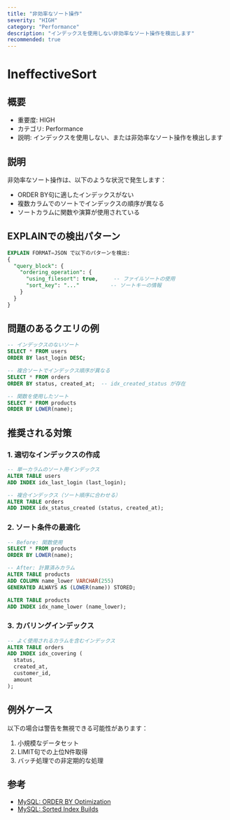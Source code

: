 ```yaml
---
title: "非効率なソート操作"
severity: "HIGH"
category: "Performance"
description: "インデックスを使用しない非効率なソート操作を検出します"
recommended: true
---
```


# IneffectiveSort

## 概要
- 重要度: HIGH
- カテゴリ: Performance
- 説明: インデックスを使用しない、または非効率なソート操作を検出します

## 説明
非効率なソート操作は、以下のような状況で発生します：
- ORDER BY句に適したインデックスがない
- 複数カラムでのソートでインデックスの順序が異なる
- ソートカラムに関数や演算が使用されている

## EXPLAINでの検出パターン
```sql
EXPLAIN FORMAT=JSON で以下のパターンを検出:
{
  "query_block": {
    "ordering_operation": {
      "using_filesort": true,     -- ファイルソートの使用
      "sort_key": "..."          -- ソートキーの情報
    }
  }
}
```

## 問題のあるクエリの例
```sql
-- インデックスのないソート
SELECT * FROM users 
ORDER BY last_login DESC;

-- 複合ソートでインデックス順序が異なる
SELECT * FROM orders 
ORDER BY status, created_at;  -- idx_created_status が存在

-- 関数を使用したソート
SELECT * FROM products 
ORDER BY LOWER(name);
```

## 推奨される対策

### 1. 適切なインデックスの作成
```sql
-- 単一カラムのソート用インデックス
ALTER TABLE users 
ADD INDEX idx_last_login (last_login);

-- 複合インデックス（ソート順序に合わせる）
ALTER TABLE orders 
ADD INDEX idx_status_created (status, created_at);
```

### 2. ソート条件の最適化
```sql
-- Before: 関数使用
SELECT * FROM products 
ORDER BY LOWER(name);

-- After: 計算済みカラム
ALTER TABLE products 
ADD COLUMN name_lower VARCHAR(255) 
GENERATED ALWAYS AS (LOWER(name)) STORED;

ALTER TABLE products 
ADD INDEX idx_name_lower (name_lower);
```

### 3. カバリングインデックス
```sql
-- よく使用されるカラムを含むインデックス
ALTER TABLE orders 
ADD INDEX idx_covering (
  status, 
  created_at, 
  customer_id, 
  amount
);
```

## 例外ケース
以下の場合は警告を無視できる可能性があります：

1. 小規模なデータセット
2. LIMIT句での上位N件取得
3. バッチ処理での非定期的な処理

## 参考
- [MySQL: ORDER BY Optimization](https://dev.mysql.com/doc/refman/8.0/en/order-by-optimization.html)
- [MySQL: Sorted Index Builds](https://dev.mysql.com/doc/refman/8.0/en/sorted-index-builds.html)
